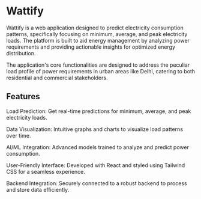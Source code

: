# Wattify

Wattify is a web application designed to predict electricity consumption patterns, specifically focusing on minimum, average, and peak electricity loads. The platform is built to aid energy management by analyzing power requirements and providing actionable insights for optimized energy distribution.

The application's core functionalities are designed to address the peculiar load profile of power requirements in urban areas like Delhi, catering to both residential and commercial stakeholders.

## Features

Load Prediction: Get real-time predictions for minimum, average, and peak electricity loads.

Data Visualization: Intuitive graphs and charts to visualize load patterns over time.

AI/ML Integration: Advanced models trained to analyze and predict power consumption.

User-Friendly Interface: Developed with React and styled using Tailwind CSS for a seamless experience.

Backend Integration: Securely connected to a robust backend to process and store data efficiently.
